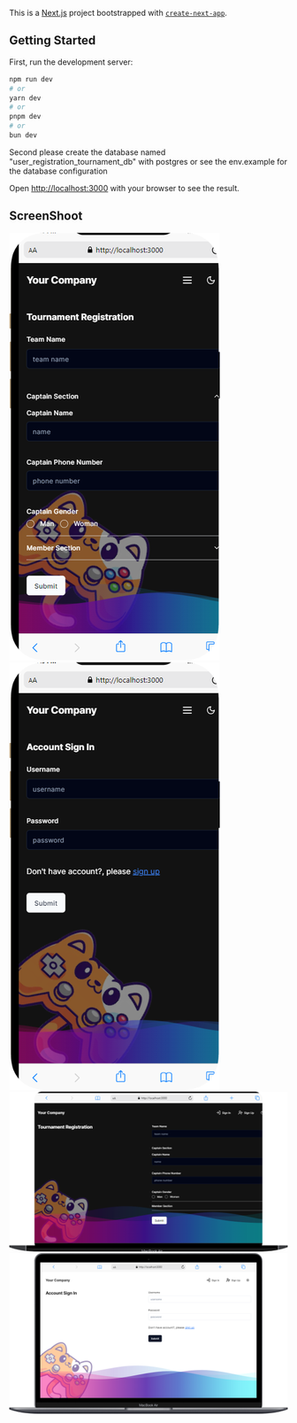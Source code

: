 This is a [Next.js](https://nextjs.org/) project bootstrapped with [`create-next-app`](https://github.com/vercel/next.js/tree/canary/packages/create-next-app).

## Getting Started

First, run the development server:

```bash
npm run dev
# or
yarn dev
# or
pnpm dev
# or
bun dev
```
Second please create the database named "user_registration_tournament_db" with postgres or see the env.example for the database configuration

Open [http://localhost:3000](http://localhost:3000) with your browser to see the result.

## ScreenShoot
![iPhone-12-PRO-MAX-localhost.png](public%2FiPhone-12-PRO-MAX-localhost.png)
![iPhone-12-PRO-MAX-localhost (1).png](public%2FiPhone-12-PRO-MAX-localhost%20%281%29.png)
![Macbook-Air-localhost.png](public%2FMacbook-Air-localhost.png)
![Macbook-Air-localhost (1).png](public%2FMacbook-Air-localhost%20%281%29.png)
